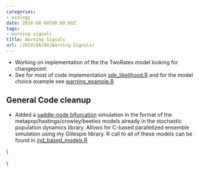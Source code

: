 ```yaml
---
categories:
- ecology
date: 2010-08-08T00:00:00Z
tags:
- warning-signals
title: Warning Signals
url: /2010/08/08/Warning-Signals/
---
```


-   Working on implementation of the the TwoRates model looking for
    changepoint:
-   See for most of code implementation
    [sde\_likelihood.R](http://github.com/cboettig/structured-populations/blob/c12b986d2804c261b2126edd4c53e421446f020a/R/sde_likelihood.R "http://github.com/cboettig/structured-populations/blob/c12b986d2804c261b2126edd4c53e421446f020a/R/sde_likelihood.R")
    and for the model choice example see
    [warning\_example.R](http://github.com/cboettig/structured-populations/blob/c12b986d2804c261b2126edd4c53e421446f020a/demos/warning_example.R "http://github.com/cboettig/structured-populations/blob/c12b986d2804c261b2126edd4c53e421446f020a/demos/warning_example.R")

General Code cleanup
--------------------

-   Added a [saddle-node
    bifurcation](http://github.com/cboettig/structured-populations/blob/c12b986d2804c261b2126edd4c53e421446f020a/src/saddle_node_direct.c "http://github.com/cboettig/structured-populations/blob/c12b986d2804c261b2126edd4c53e421446f020a/src/saddle_node_direct.c")
    simulation in the format of the metapop/hastings/crowley/beetles
    models already in the stochastic population dynamics library. Allows
    for C-based parallelized ensemble simulation using my Gillespie
    library. R call to all of these models can be found in
    [ind\_based\_models.R](http://github.com/cboettig/structured-populations/blob/c12b986d2804c261b2126edd4c53e421446f020a/R/ind_based_models.R "http://github.com/cboettig/structured-populations/blob/c12b986d2804c261b2126edd4c53e421446f020a/R/ind_based_models.R")

\

\

